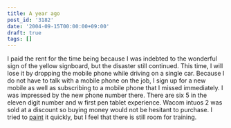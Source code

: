 ```yaml
---
title: A year ago
post_id: '3182'
date: '2004-09-15T00:00:00+09:00'
draft: true
tags: []
---
```


I paid the rent for the time being because I was indebted to the wonderful sign of the yellow signboard, but the disaster still continued. This time, I will lose it by dropping the mobile phone while driving on a single car. Because I do not have to talk with a mobile phone on the job, I sign up for a new mobile as well as subscribing to a mobile phone that I missed immediately. I was impressed by the new phone number there. There are six 5 in the eleven digit number and w first pen tablet experience. Wacom intuos 2 was sold at a discount so buying money would not be hesitant to purchase. I tried to [paint](https://danmaq.com/3181) it quickly, but I feel that there is still room for training.
